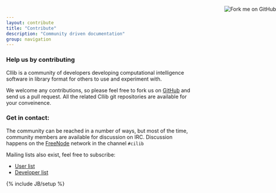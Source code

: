 ```yaml
---
layout: contribute
title: "Contribute"
description: "Community driven documentation"
group: navigation
---
```

<a href="http://github.com/cilib"><img style="position: absolute; top: 40px; right: 0; border: 0;" src="https://a248.e.akamai.net/assets.github.com/img/abad93f42020b733148435e2cd92ce15c542d320/687474703a2f2f73332e616d617a6f6e6177732e636f6d2f6769746875622f726962626f6e732f666f726b6d655f72696768745f677265656e5f3030373230302e706e67" alt="Fork me on GitHub"></a>

### Help us by contributing

CIlib is a community of developers developing computational intelligence
software in library format for others to use and experiment with.

We welcome any contributions, so please feel free to fork us on
[GitHub](http://github.com/cilib/) and send us a pull
request. All the related CIlib git repositories are available for your
conveinence.

### Get in contact:

The community can be reached in a number of ways, but
most of the time, community members are available for discussion on IRC.
Discussion happens on the [FreeNode](http://www.freenode.net)
network in the channel <code>#cilib</code>

Mailing lists also exist, feel free to subscribe:
* [User list](http://groups.google.com/group/cilib-user)
* [Developer list](http://groups.google.com/group/cilib-dev)

{% include JB/setup %}
